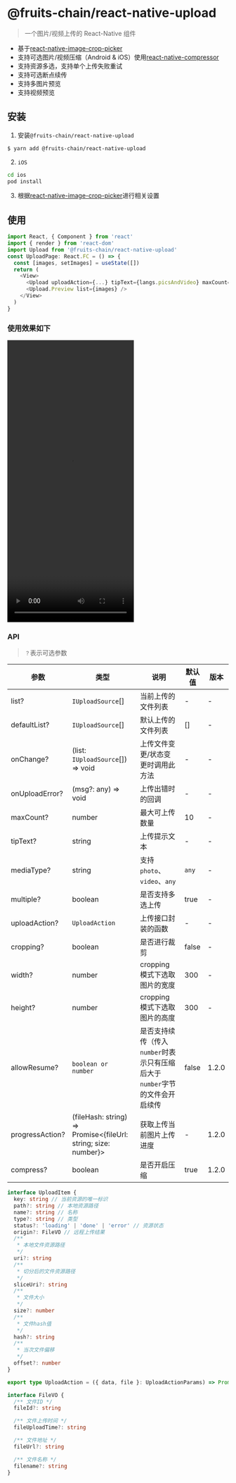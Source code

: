 # @fruits-chain/react-native-upload

> 一个图片/视频上传的 React-Native 组件

- 基于[react-native-image-crop-picker](https://github.com/ivpusic/react-native-image-crop-picker)
- 支持可选图片/视频压缩（Android & iOS）使用[react-native-compressor](https://github.com/Shobbak/react-native-compressor)
- 支持资源多选，支持单个上传失败重试
- 支持可选断点续传
- 支持多图片预览
- 支持视频预览

## 安装

1. 安装`@fruits-chain/react-native-upload`

```bash
$ yarn add @fruits-chain/react-native-upload
```

2. `iOS`

```bash
cd ios
pod install
```

3. 根据[react-native-image-crop-picker](https://github.com/ivpusic/react-native-image-crop-picker/blob/master/README.md#step-3)进行相关设置

## 使用

```js
import React, { Component } from 'react'
import { render } from 'react-dom'
import Upload from '@fruits-chain/react-native-upload'
const UploadPage: React.FC = () => {
  const [images, setImages] = useState([])
  return (
    <View>
      <Upload uploadAction={...} tipText={langs.picsAndVideo} maxCount={10} list={images} onChange={(val) => setImages(val)} />
      <Upload.Preview list={images} />
    </View>
  )
}
```

### 使用效果如下

<video src="./example.mp4" width="288px" height="640px" controls="controls"></video>

### API

> `？`表示可选参数

| 参数            | 类型                                                           | 说明                                                                       | 默认值 | 版本  |
| --------------- | -------------------------------------------------------------- | -------------------------------------------------------------------------- | ------ | ----- |
| list?           | `IUploadSource`[]                                              | 当前上传的文件列表                                                         | -      | -     |
| defaultList?    | `IUploadSource`[]                                              | 默认上传的文件列表                                                         | []     | -     |
| onChange?       | (list: `IUploadSource`[]) => void                              | 上传文件变更/状态变更时调用此方法                                          | -      | -     |
| onUploadError?  | (msg?: any) => void                                            | 上传出错时的回调                                                           | -      | -     |
| maxCount?       | number                                                         | 最大可上传数量                                                             | 10     | -     |
| tipText?        | string                                                         | 上传提示文本                                                               | -      | -     |
| mediaType?      | string                                                         | 支持`photo`、`video`、`any`                                                | `any`  | -     |
| multiple?       | boolean                                                        | 是否支持多选上传                                                           | true   | -     |
| uploadAction?   | `UploadAction`                                                 | 上传接口封装的函数                                                         | -      | -     |
| cropping?       | boolean                                                        | 是否进行裁剪                                                               | false  | -     |
| width?          | number                                                         | cropping 模式下选取图片的宽度                                              | 300    | -     |
| height?         | number                                                         | cropping 模式下选取图片的高度                                              | 300    | -     |
| allowResume?    | `boolean or number`                                            | 是否支持续传（传入`number`时表示只有压缩后大于`number`字节的文件会开启续传 | false  | 1.2.0 |
| progressAction? | (fileHash: string) => Promise<{fileUrl: string; size: number}> | 获取上传当前图片上传进度                                                   | -      | 1.2.0 |
| compress?       | boolean                                                        | 是否开启压缩                                                               | true   | 1.2.0 |

```ts
interface UploadItem {
  key: string // 当前资源的唯一标识
  path?: string // 本地资源路径
  name?: string // 名称
  type?: string // 类型
  status?: 'loading' | 'done' | 'error' // 资源状态
  origin?: FileVO // 远程上传结果
  /**
   * 本地文件资源路径
   */
  uri?: string
  /**
   * 切分后的文件资源路径
   */
  sliceUri?: string
  /**
   * 文件大小
   */
  size?: number
  /**
   * 文件hash值
   */
  hash?: string
  /**
   * 当次文件偏移
   */
  offset?: number
}

export type UploadAction = ({ data, file }: UploadActionParams) => Promise<FileVO>

interface FileVO {
  /** 文件ID */
  fileId?: string

  /** 文件上传时间 */
  fileUploadTime?: string

  /** 文件地址 */
  fileUrl?: string

  /** 文件名称 */
  filename?: string
}
```
